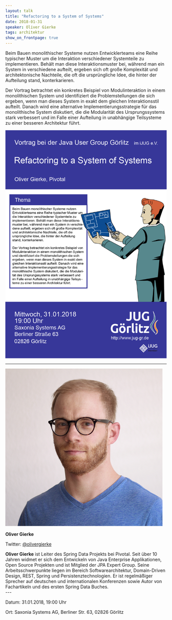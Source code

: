 ```yaml
---
layout: talk
title: "Refactoring to a System of Systems"
date: 2018-01-31
speaker: Oliver Gierke
tags: architektur
show_on_frontpage: true
---
```




Beim Bauen monolithischer Systeme nutzen Entwicklerteams eine Reihe typischer Muster um die Interaktion verschiedener Systemteile zu implementieren. Behält man diese Interaktionsmuster bei, während man ein System in verschiedene aufteilt, ergeben sich oft große Komplexität und architektonische Nachteile, die oft die ursprüngliche Idee, die hinter der Aufteilung stand, konterkarieren.

Der Vortrag betrachtet ein konkretes Beispiel von Modulinteraktion in einem monolithischen System und identifiziert die Problemstellungen die sich ergeben, wenn man dieses System in exakt dem gleichen Interaktionsstil aufteilt. Danach wird eine alternative Implementierungsstrategie für das monolithische System diskutiert, die die Modularität des Ursprungssystems stark verbessert und im Falle einer Aufteilung in unabhängige Teilsysteme zu einer besseren Architektur führt.

<img class="event-poster" src="/images/plakat_2018_01.png">

---
<div class="speaker-info">
  <div class="short-info">
    <img src="/images/oliver_gierke.png">
    <p><strong>Oliver Gierke</strong></p>
    <p>Twitter: <a href="https://twitter.com/olivergierke">@olivergierke</a></p>
  </div>
  <div class="description">
	<strong>Oliver Gierke</strong> ist Leiter des Spring Data Projekts bei Pivotal. Seit über 10 Jahren widmet er sich dem Entwickeln von Java Enterprise Applikationen, Open Source Projekten und ist Mitglied der JPA Expert Group. Seine Arbeitsschwerpunkte liegen im Bereich Softwarearchitektur, Domain-Driven Design, REST, Spring und Persistenztechnologien. Er ist regelmäßiger Sprecher auf deutschen und internationalen Konferenzen sowie Autor von Fachartikeln und des ersten Spring Data Buches.
  </div>
</div>
---

Datum: 31.01.2018, 19:00 Uhr

Ort: Saxonia Systems AG, Berliner Str. 63, 02826 Görlitz
